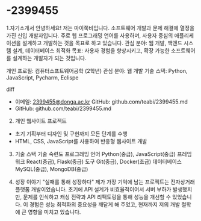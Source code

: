 # -2399455
1.자기소개서 
안녕하세요!
저는 마이쭉비입니다. 소프트웨어 개발과 문제 해결에 열정을 가진 신입 개발자입니다. 주로 웹 프로그래밍 언어를 사용하며, 사용자 중심의 애플리케이션을 설계하고 개발하는 것을 목표로 하고 있습니다.
관심 분야: 웹 개발, 백엔드 시스템 설계, 데이터베이스 최적화
목표: 사용자 경험을 향상시키고, 확장 가능한 소프트웨어를 설계하는 개발자가 되는 것입니다.

개인 프로필:
컴퓨터소프트웨어공학 (2학년) 관심 분야: 웹 개발 기술 스택: Python, JavaScript, Pycharm, Eclispe

diff
- 이메일: 2399455@donga.ac.kr GitHub: github.com/teabi/2399455.md
- GitHub: github.com/teabi/2399455.md

2. 개인 웹사이트 프로젝트
- 초기 기획부터 디자인 및 구현까지 모든 단계를 수행
- HTML, CSS, JavaScript를 사용하여 반응형 웹사이트 개발

3. 기술 스택
기술	             숙련도
프로그래밍 언어	     Python(중급), JavaScript(중급)
프레임워크	         React(중급), Flask(중급)
도구	             Git(중급), Docker(초급)
데이터베이스	       MySQL(중급), MongoDB(중급)

4. 성장 이야기
"실패를 통해 성장하다"
제가 가장 기억에 남는 프로젝트는 전자상거래 플랫폼 개발이었습니다. 초기에 API 설계가 비효율적이어서 서버 부하가 발생했지만, 문제를 인식하고 캐싱 전략과 API 리팩토링을 통해 성능을 개선할 수 있었습니다. 이 경험은 성능 최적화의 중요성을 깨닫게 해 주었고, 현재까지 저의 개발 철학에 큰 영향을 미치고 있습니다.

